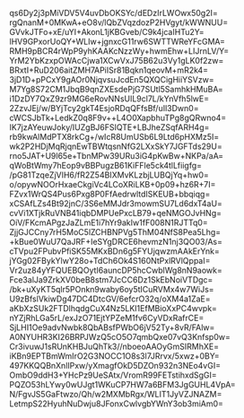 qs6Dy2j3pMiVDV5V4uvDbOKSYc/dEDzIrLWOwx50g2I=
rgQnanM+0MKwA+eO8v/lQbZVqzdozP2HVgyt/kWWNUU=
GVvkJTFo+xE/uYI+AkonL1jKBGveb/C9k4jcaIHTu2Y=
lHV9GPxorUoQY+WLIw+jgnxcG11rw6SWTTWReYFcGMA=
RMH9pBCR4rWpP9yhKAAKcNzzWy+hwmEhw+LIJrnLV/Y=
YrM2YbKzxpOWAcCjwa1XCwVxJ75B62u3Vy1gLK0f2zw=
BRxtI+RuD206aitZMH7APiISr81Bqkn1qeovM+mR2k4=
3jD1D+pPCxY9gAOr0NjqvsuJcdEn5QXQCigHiiYSVzw=
M7Yg8S72CM1JbqB9qnZXEsdePjG7SUtl5SamhkHMuBA=
i1DzDY7QxZ9zr9MG6eRovNNsUIL9cl7L/kYnVfh5lwE=
2ZzvJEj/w/BYjTcy2gkT4EsjoRDqQFfsBf/uIl3Dwn0=
cWCSJbTk+LedkZ0q8F9v++L4O0XapbhuTPg8gQRwno4=
IK7jzAYeuwJoky/IUZgBJ6FSIQTE+LBJheZSqfARH4g=
rb9kwAlMdPTX8rkCg+/wIcR8UmUSb6L9Ltd6pHXMz5I=
wk2P2HDjMqRjqnEwTBWtqsnNfG2LXxSkY7JGFTds29U=
rno5JAT+U9l65e+TbnMPw39URu3iG4pKwBw+NKPa/aA=
qWoBtWmy7hEop9vBBPugzB61KiFFle5ck4tlLfiigfg=
/pG81TzqeZjVIH6/fR2Z54BIXMvKLzbjLUBQjYq+hw0=
o/opywNOOrHxaeCkgiVc4LCoXRiLKB+0p09+hz6R+7I=
FZvx1WrQS4Pus6Pxg8P0FfAedrwltdISKEUB+bbqiqg=
xCSAfLZs4Bt92jnC/3S6eMMJdr3mowmSU7Ld6dxT4aU=
cvVi1XTjkRuVNB41iqbDMPUePxcLB79+qeNMGOJvHNg=
OiV/FKcmAPgzJaZLmE1i7hYr9akIw1fF008N1RJTTq0=
ZjjGJCCny7rH5MoC5lZCHBNPVg5ThM04NfS8Pea5Lhg=
+kBue0WuU7QaJRF+IeSYgDRCE6hevmzN1nj3QO03/As=
cTVpu2FPubvPfiSK55MKxBDn6g5FYUjqwzmAAkErYnk=
jYGg02FBykYlwY28o+TdCh6Ok4S160NtPxlRVlQppaI=
Vr2uz84yYFQUEBQOytI6auncDP5hcCwblWg8nN9aowk=
Fce3alJa9ZrkXV0beB8stm7JcCC6Dz1SkEbNoiVTDgc=
/bk+uXyKT5qlr5POnkn9waby6oy5tICuRVMx4w7WiJs=
U9zBfslVkiwDg47DC4DtcGV/6efcrO32q/oXM4a1ZaE=
aKbXzSUk2FTDlhqdgCuX4Nz5LKI1EfMBioXxPC4wvpk=
nYZjRhLGa5rL/exJzO71EjtYPZeM1fv6CyVDxRafrCE=
SjLHI1Oe9advNwbk8QbABsfPWbO6jV52Ty+8vR/FAlw=
A0NYUHR3KI26BRPJWzQ5cO5O7qmbQxe07vQ3Knfsp0w=
Cr3ivuwJ1sRUnKHBJuQhTk3//nboeoAAOyGmSIRMhXE=
iKBn9EPTBmWmIrO2G3NOCC1O8s3l7JRrvx/5xwz+0BY=
497KKQQBnXnlIPxw/yXmagfOkD5DZOn932n3NEo4vGI=
OmbO9ddH3+YHcPz9UeSAtx/VromR99FETstihxdSgGI=
PQZO53hLYwy0wUJgt1WKuCP7HW7a6BFM3JgGUHL4VpA=
N/FgvJS5GaFtwzo/Qh/w2MXMbRgx/WLIT1JyVZJNAZM=
LetmpS22HyuhNuDwju8JFonxCwlvgbYWnY3ob3miAm0=
